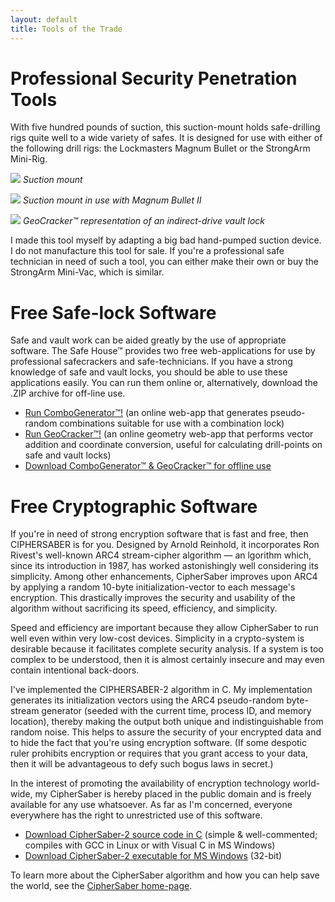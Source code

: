 ```yaml
---
layout: default
title: Tools of the Trade
---
```


# Professional Security Penetration Tools
With five hundred pounds of suction, this suction-mount holds safe-drilling
rigs quite well to a wide variety of safes. It is designed for use with either
of the following drill rigs: the Lockmasters Magnum Bullet or the StrongArm
Mini-Rig.

![][suction-mount]
*Suction mount*

![][suction-in-use]
*Suction mount in use with Magnum Bullet II*

![][geocracker-hud]
*GeoCracker™ representation of an indirect-drive vault lock*

I made this tool myself by adapting a big bad hand-pumped suction device. I do
not manufacture this tool for sale. If you're a professional safe technician in
need of such a tool, you can either make their own or buy the StrongArm
Mini-Vac, which is similar.

# Free Safe-lock Software
Safe and vault work can be aided greatly by the use of appropriate software.
The Safe House™ provides two free web-applications for use by professional
safecrackers and safe-technicians. If you have a strong knowledge of safe and
vault locks, you should be able to use these applications easily. You can run
them online or, alternatively, download the .ZIP archive for off-line use.

- [Run ComboGenerator™!][combogenerator] (an online web-app that generates
  pseudo-random combinations suitable for use with a combination lock)
- [Run GeoCracker™!][geocracker] (an online geometry web-app that performs
  vector addition and coordinate conversion, useful for calculating
  drill-points on safe and vault locks)
- [Download ComboGenerator™ & GeoCracker™ for offline use][download-apps]

# Free Cryptographic Software
If you're in need of strong encryption software that is fast and free, then
CIPHERSABER is for you. Designed by Arnold Reinhold, it incorporates Ron
Rivest's well-known ARC4 stream-cipher algorithm — an lgorithm which, since its
introduction in 1987, has worked astonishingly well considering its simplicity.
Among other enhancements, CipherSaber improves upon ARC4 by applying a random
10-byte initialization-vector to each message's encryption. This drastically
improves the security and usability of the algorithm without sacrificing its
speed, efficiency, and simplicity.

Speed and efficiency are important because they allow CipherSaber to run well even within very low-cost devices. Simplicity in a crypto-system is desirable because it facilitates complete security analysis. If a system is too complex to be understood, then it is almost certainly insecure and may even contain intentional back-doors.

I've implemented the CIPHERSABER-2 algorithm in C. My implementation generates its initialization vectors using the ARC4 pseudo-random byte-stream generator (seeded with the current time, process ID, and memory location), thereby making the output both unique and indistinguishable from random noise. This helps to assure the security of your encrypted data and to hide the fact that you're using encryption software. (If some despotic ruler prohibits encryption or requires that you grant access to your data, then it will be advantageous to defy such bogus laws in secret.)

In the interest of promoting the availability of encryption technology world-wide, my CipherSaber is hereby placed in the public domain and is freely available for any use whatsoever. As far as I'm concerned, everyone everywhere has the right to unrestricted use of this software.

- [Download CipherSaber-2 source code in C][saber-source] (simple &
  well-commented; compiles with GCC in Linux or with Visual C in MS Windows)
- [Download CipherSaber-2 executable for MS Windows][saber-exec] (32-bit)

To learn more about the CipherSaber algorithm and how you can help save the
world, see the [CipherSaber home-page][saber-home].


[combogenerator]: combo_generator.htm
[download-apps]:  download/tsh-software.zip
[geocracker]:     geocracker.htm
[geocracker-hud]: images/hud.jpg
[saber-exec]:     https://github.com/jeremyreeder/safehouse/releases/download/1.0/cs2.exe
[saber-home]:     http://ciphersaber.gurus.org/
[saber-source]:   download/cs2.c
[suction-in-use]: images/suctionmountinuse.jpg
[suction-mount]:  images/suctionmount.jpg
